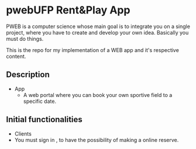 # pwebUFP Rent&Play App

PWEB is a computer science whose main goal is to integrate you on a single project, where you have to create and develop your own idea.
Basically you must do things.

This is the repo for my implementation of a WEB app and it's respective content.

## Description
- App
  - A web portal where you can book your own sportive field to a specific date.
  
## Initial functionalities
- Clients
 - You must sign in , to have the possibility of making a online reserve.

